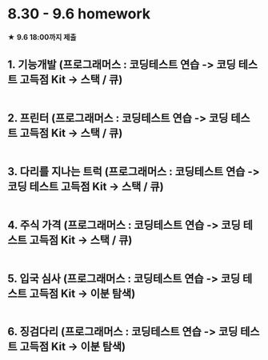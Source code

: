 # 8.30 - 9.6 homework

★ **9.6 18:00까지 제출**

## 1. 기능개발 (프로그래머스 : 코딩테스트 연습 -> 코딩 테스트 고득점 Kit -> 스택 / 큐)

```python
```

## 2. 프린터 (프로그래머스 : 코딩테스트 연습 -> 코딩 테스트 고득점 Kit -> 스택 / 큐)

```python
```

## 3. 다리를 지나는 트럭 (프로그래머스 : 코딩테스트 연습 -> 코딩 테스트 고득점 Kit -> 스택 / 큐)

```python
```

## 4. 주식 가격 (프로그래머스 : 코딩테스트 연습 -> 코딩 테스트 고득점 Kit -> 스택 / 큐)

```python
```

## 5. 입국 심사 (프로그래머스 : 코딩테스트 연습 -> 코딩 테스트 고득점 Kit -> 이분 탐색)

```python
```

## 6. 징검다리 (프로그래머스 : 코딩테스트 연습 -> 코딩 테스트 고득점 Kit -> 이분 탐색)

```python
```

